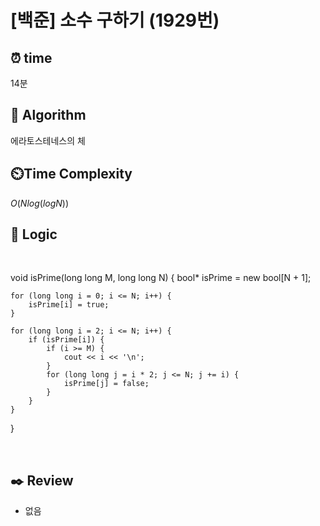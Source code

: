 # [백준] 소수 구하기 (1929번)

## ⏰  **time**

14분

## :pushpin: **Algorithm**

에라토스테네스의 체

## ⏲️**Time Complexity**

$O(Nlog(logN))$

## :round_pushpin: **Logic**
<br/>

void isPrime(long long M, long long N) {
	bool* isPrime = new bool[N + 1];
 
	for (long long i = 0; i <= N; i++) {
		isPrime[i] = true;
	}

	for (long long i = 2; i <= N; i++) {
		if (isPrime[i]) {
			if (i >= M) {
				cout << i << '\n';
			}
			for (long long j = i * 2; j <= N; j += i) {
				isPrime[j] = false;
			}
		}
	} 
}

<br/>

## :black_nib: **Review**
- 없음
